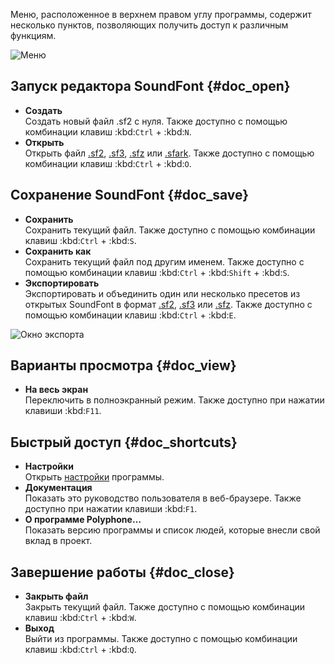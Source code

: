 Меню, расположенное в верхнем правом углу программы, содержит несколько пунктов, позволяющих получить доступ к различным функциям.


![Меню](images/menu.png "Меню")


## Запуск редактора SoundFont {#doc_open}


* **Создать**\
  Создать новый файл .sf2 с нуля.
  Также доступно с помощью комбинации клавиш :kbd:`Ctrl`&nbsp;+&nbsp;:kbd:`N`.
* **Открыть**\
  Открыть файл [.sf2](manual/annexes/the-different-soundfont-formats.md#doc_sf2), [.sf3](manual/annexes/the-different-soundfont-formats.md#doc_sf3), [.sfz](manual/annexes/the-different-soundfont-formats.md#doc_sfz) или [.sfark](manual/annexes/the-different-soundfont-formats.md#doc_sfark).
  Также доступно с помощью комбинации клавиш :kbd:`Ctrl`&nbsp;+&nbsp;:kbd:`O`.


## Сохранение SoundFont {#doc_save}


* **Сохранить**\
  Сохранить текущий файл.
  Также доступно с помощью комбинации клавиш :kbd:`Ctrl`&nbsp;+&nbsp;:kbd:`S`.
* **Сохранить как**\
  Сохранить текущий файл под другим именем.
  Также доступно с помощью комбинации клавиш :kbd:`Ctrl`&nbsp;+&nbsp;:kbd:`Shift`&nbsp;+&nbsp;:kbd:`S`.
* **Экспортировать**\
  Экспортировать и объединить один или несколько пресетов из открытых SoundFont в формат [.sf2](manual/annexes/the-different-soundfont-formats.md#doc_sf2), [.sf3](manual/annexes/the-different-soundfont-formats.md#doc_sf3) или [.sfz](manual/annexes/the-different-soundfont-formats.md#doc_sfz).
  Также доступно с помощью комбинации клавиш :kbd:`Ctrl`&nbsp;+&nbsp;:kbd:`E`.


![Окно экспорта](images/export.png "Окно экспорта")


## Варианты просмотра {#doc_view}


* **На весь экран**\
  Переключить в полноэкранный режим.
  Также доступно при нажатии клавиши :kbd:`F11`.


## Быстрый доступ {#doc_shortcuts}


* **Настройки**\
  Открыть [настройки](manual/settings.md) программы.
* **Документация**\
  Показать это руководство пользователя в веб-браузере.
  Также доступно при нажатии клавиши :kbd:`F1`.
* **О программе Polyphone…**\
  Показать версию программы и список людей, которые внесли свой вклад в проект.


## Завершение работы {#doc_close}


* **Закрыть файл**\
  Закрыть текущий файл.
  Также доступно с помощью комбинации клавиш :kbd:`Ctrl`&nbsp;+&nbsp;:kbd:`W`.
* **Выход**\
  Выйти из программы.
  Также доступно с помощью комбинации клавиш :kbd:`Ctrl`&nbsp;+&nbsp;:kbd:`Q`.
